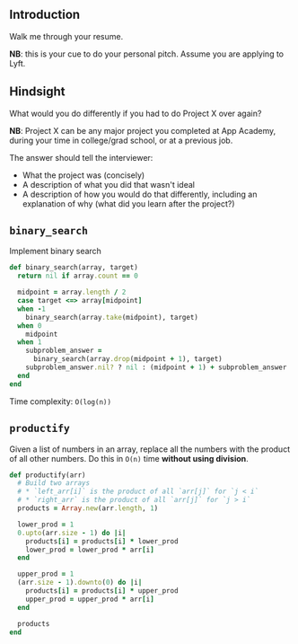 ## Introduction 

Walk me through your resume.

**NB**: this is your cue to do your personal pitch.  Assume you are applying to Lyft.  

## Hindsight

What would you do differently if you had to do Project X over again?

**NB**: Project X can be any major project you completed at App Academy, during your time in college/grad school, or at a previous job.  

The answer should tell the interviewer:

- What the project was (concisely)
- A description of what you did that wasn't ideal
- A description of how you would do that differently, including an explanation of why (what did you learn after the project?)

## `binary_search`

Implement binary search

```ruby
def binary_search(array, target)
  return nil if array.count == 0

  midpoint = array.length / 2
  case target <=> array[midpoint]
  when -1
    binary_search(array.take(midpoint), target)
  when 0
    midpoint
  when 1
    subproblem_answer =
      binary_search(array.drop(midpoint + 1), target)
    subproblem_answer.nil? ? nil : (midpoint + 1) + subproblem_answer
  end
end
```

Time complexity: `O(log(n))`

## `productify`

Given a list of numbers in an array, replace all the numbers with the
product of all other numbers. Do this in `O(n)` time **without using
division**.

```ruby
def productify(arr)
  # Build two arrays
  # * `left_arr[i]` is the product of all `arr[j]` for `j < i`
  # * `right_arr` is the product of all `arr[j]` for `j > i`
  products = Array.new(arr.length, 1)

  lower_prod = 1
  0.upto(arr.size - 1) do |i|
    products[i] = products[i] * lower_prod
    lower_prod = lower_prod * arr[i]
  end

  upper_prod = 1
  (arr.size - 1).downto(0) do |i|
    products[i] = products[i] * upper_prod
    upper_prod = upper_prod * arr[i]
  end

  products
end
```
